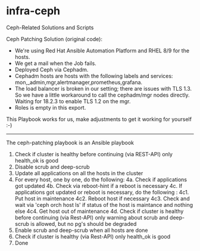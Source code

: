 # infra-ceph
Ceph-Related Solutions and Scripts

Ceph Patching Solution (original code):
* We're using Red Hat Ansible Automation Platform and RHEL 8/9 for the hosts.
* We get a mail when the Job fails.
* Deployed Ceph via Cephadm.
* Cephadm hosts are hosts with the following labels and services: mon,_admin,mgr,alertmanager,prometheus,grafana.
* The load balancer is broken in our setting; there are issues with TLS 1.3. So we have a little workaround to call the cephadm/mgr nodes directly. Waiting for 18.2.3 to enable TLS 1.2 on the mgr.
* Roles is empty in this export.

This Playbook works for us, make adjustments to get it working for yourself :-)

---

The ceph-patching playbook is an Ansible playbook

 1. Check if cluster is healthy before continuing (via REST-API) only health_ok is good
 2. Disable scrub and deep-scrub
 3. Update all applications on all the hosts in the cluster
 4. For every host, one by one, do the following:
   4a. Check if applications got updated
   4b. Check via reboot-hint if a reboot is necessary
   4c. If applications got updated or reboot is necessary, do the following :
   4c1. Put host in maintenance
   4c2. Reboot host if necessary
   4c3. Check and wait via 'ceph orch host ls' if status of the host is maintance and nothing else
   4c4. Get host out of maintenance
   4d. Check if cluster is healthy before continuing (via Rest-API) only warning about scrub and deep-scrub is allowed, but no pg's should be degraded
 5. Enable scrub and deep-scrub when all hosts are done
 6. Check if cluster is healthy (via Rest-API) only health_ok is good
 7. Done

